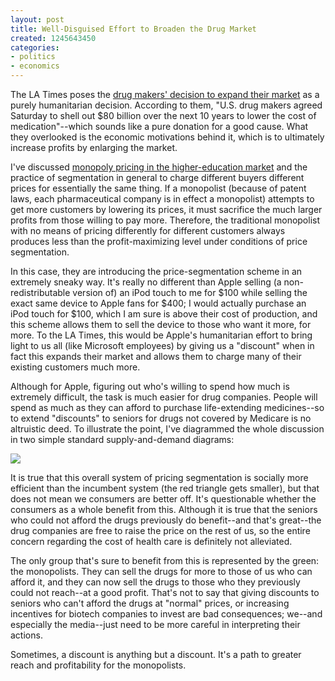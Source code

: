 ```yaml
---
layout: post
title: Well-Disguised Effort to Broaden the Drug Market
created: 1245643450
categories:
- politics
- economics
---
```

The LA Times poses the <a href="http://www.latimes.com/news/nationworld/nation/la-na-healthcare21-2009jun21,0,3211442.story">drug makers' decision to expand their market</a> as a purely humanitarian decision. According to them, "U.S. drug makers agreed Saturday to shell out $80 billion over the next 10 years to lower the cost of medication"--which sounds like a pure donation for a good cause. What they overlooked is the economic motivations behind it, which is to ultimately increase profits by enlarging the market.

I've discussed <a href="http://dailycow.org/node/511">monopoly pricing in the higher-education market</a> and the practice of segmentation in general to charge different buyers different prices for essentially the same thing. If a monopolist (because of patent laws, each pharmaceutical company is in effect a monopolist) attempts to get more customers by lowering its prices, it must sacrifice the much larger profits from those willing to pay more. Therefore, the traditional monopolist with no means of pricing differently for different customers always produces less than the profit-maximizing level under conditions of price segmentation.

In this case, they are introducing the price-segmentation scheme in an extremely sneaky way. It's really no different than Apple selling (a non-redistributable version of) an iPod touch to me for $100 while selling the exact same device to Apple fans for $400; I would actually purchase an iPod touch for $100, which I am sure is above their cost of production, and this scheme allows them to sell the device to those who want it more, for more. To the LA Times, this would be Apple's humanitarian effort to bring light to us all (like Microsoft employees) by giving us a "discount" when in fact this expands their market and allows them to charge many of their existing customers much more.

Although for Apple, figuring out who's willing to spend how much is extremely difficult, the task is much easier for drug companies. People will spend as much as they can afford to purchase life-extending medicines--so to extend "discounts" to seniors for drugs not covered by Medicare is no altruistic deed. To illustrate the point, I've diagrammed the whole discussion in two simple standard supply-and-demand diagrams:

<img src="http://dailycow.org/system/files/sdchart.png" />

It is true that this overall system of pricing segmentation is socially more efficient than the incumbent system (the red triangle gets smaller), but that does not mean we consumers are better off. It's questionable whether the consumers as a whole benefit from this. Although it is true that the seniors who could not afford the drugs previously do benefit--and that's great--the drug companies are free to raise the price on the rest of us, so the entire concern regarding the cost of health care is definitely not alleviated.

The only group that's sure to benefit from this is represented by the green: the monopolists. They can sell the drugs for more to those of us who can afford it, and they can now sell the drugs to those who they previously could not reach--at a good profit. That's not to say that giving discounts to seniors who can't afford the drugs at "normal" prices, or increasing incentives for biotech companies to invest are bad consequences; we--and especially the media--just need to be more careful in interpreting their actions.

Sometimes, a discount is anything but a discount. It's a path to greater reach and profitability for the monopolists.
